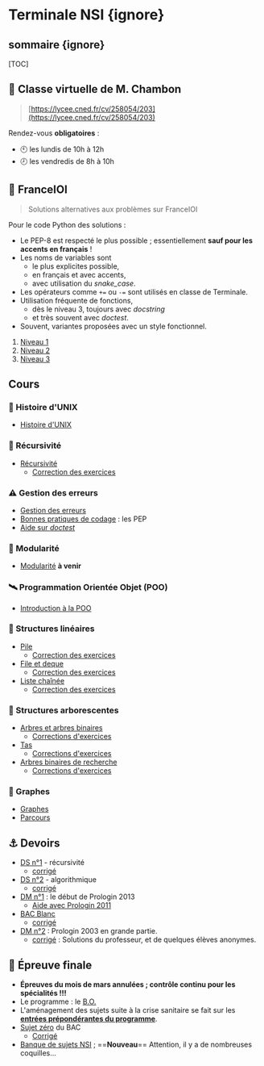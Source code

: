 # Terminale NSI {ignore}

## sommaire {ignore}

[TOC]

## :busts_in_silhouette: Classe virtuelle de  M. Chambon
> [https://lycee.cned.fr/cv/258054/203](https://lycee.cned.fr/cv/258054/203)

Rendez-vous **obligatoires** :
* :clock10: les lundis de 10h à 12h
* :clock8: les vendredis de 8h à 10h



## 🥇 FranceIOI
> Solutions alternatives aux problèmes sur FranceIOI

Pour le code Python des solutions :
* Le PEP-8 est respecté le plus possible ; essentiellement **sauf pour les accents en français** !
* Les noms de variables sont 
    * le plus explicites possible,
    * en français et avec accents,
    * avec utilisation du *snake_case*.
* Les opérateurs comme `+=` ou `-=` sont utilisés en classe de Terminale.
* Utilisation fréquente de fonctions, 
    * dès le niveau 3, toujours avec *docstring*
    * et très souvent avec *doctest*.
* Souvent, variantes proposées avec un style fonctionnel.


1. [Niveau 1](N1/accueil.html)
2. [Niveau 2](N2/accueil.html)
3. [Niveau 3](N3/accueil.html)

## Cours

### 🦺 Histoire d'UNIX

* [Histoire d'UNIX](cours/0-Histoire/Unix.html)

### 🔄 Récursivité

* [Récursivité](cours/1-Récursivité/récursif.html)
    * [Correction des exercices](cours/1-Récursivité/correction.html)

### ⚠️ Gestion des erreurs

* [Gestion des erreurs](cours/2-Error/error.html)
* [Bonnes pratiques de codage](pep.html) : les PEP
* [Aide sur *doctest*](doctest.html)

### 🎢 Modularité

* [Modularité](cours/3-Module/?.html) **à venir**


### :artificial_satellite: Programmation Orientée Objet (POO)

* [Introduction à la POO](cours/1-POO/POO.html)


### 🚛 Structures linéaires

* [Pile](cours/2-Structures_linéaires/1-pile.html)
    * [Correction des exercices](cours/2-Structures_linéaires/1-pile-correction.html)
* [File et deque](cours/2-Structures_linéaires/2-file.html)
    * [Correction des exercices](cours/2-Structures_linéaires/2-file-correction.html)
* [Liste chaînée](cours/2-Structures_linéaires/3-liste.html)
    * [Correction des exercices](cours/2-Structures_linéaires/3-liste-correction.html)

### 🌳 Structures arborescentes

* [Arbres et arbres binaires](cours/3-Arbres/1-arbre.html)
    * [Corrections d'exercices](cours/3-Arbres/1-correction.html)
* [Tas](cours/3-Arbres/2-tas.html)
    * [Corrections d'exercices](cours/3-Arbres/2-correction.html)
* [Arbres binaires de recherche](cours/3-Arbres/3-ABR.html)
    * [Corrections d'exercices](cours/3-Arbres/3-correction.html)


### :diamond_shape_with_a_dot_inside: Graphes

* [Graphes](cours/4-Graphes/1-graphes.html)
* [Parcours](cours/4-Graphes/2-parcours.html)


## :anchor: Devoirs
* [DS n°1](devoirs/1-ds1/DS1.html) - récursivité
    * [corrigé](devoirs/1-ds1/corrigé.html)
* [DS n°2](devoirs/2-ds2/DS2.html) - algorithmique
    * [corrigé](devoirs/2-ds2/corrigé.html)
* [DM n°1](devoirs/3-dm1/dm1.html) : le début de Prologin 2013
    * [Aide avec Prologin 2011](devoirs/3-dm1/Aide2011.html)
* [BAC Blanc](devoirs/BAC-blanc/bac-blanc.html)
    * [corrigé](devoirs/BAC-blanc/corrigé.html)
* [DM n°2](devoirs/4-dm2/dm2.html) : Prologin 2003 en grande partie.
    * [corrigé](devoirs/4-dm2/Corrigé/corrigé.html) : Solutions du professeur, et de quelques élèves anonymes.


## :checkered_flag: Épreuve finale

* **Épreuves du mois de mars annulées ; contrôle continu pour les spécialités !!!**
* Le programme : le [B.O.](https://cache.media.eduscol.education.fr/file/SPE8_MENJ_25_7_2019/93/3/spe247_annexe_1158933.pdf)
* L'aménagement des sujets suite à la crise sanitaire se fait sur les [**entrées prépondérantes du programme**](programme.html).
* [Sujet zéro](devoirs/bac-0/S0BAC21-Tle-SPE-NSI.pdf) du BAC
    * [Corrigé](devoirs/bac-0/Sujet_zero_20_21.pdf)
* [Banque de sujets NSI](https://eduscol.education.fr/2661/banque-des-epreuves-pratiques-de-specialite-nsi)  ; ==**Nouveau**== Attention, il y a de nombreuses coquilles...
